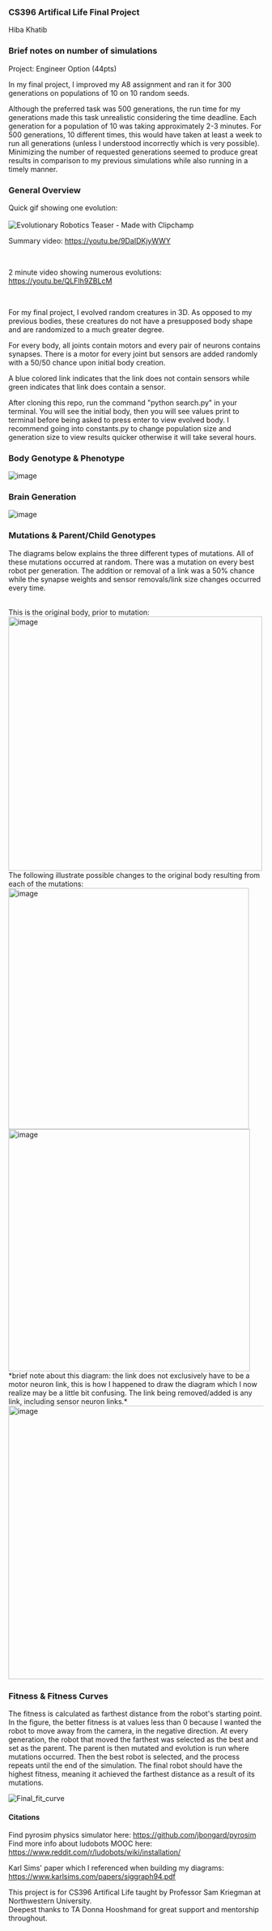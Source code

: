 ### CS396 Artifical Life Final Project 
Hiba Khatib 


### Brief notes on number of simulations
Project: Engineer Option (44pts)


In my final project, I improved my A8 assignment and ran it for 300 generations on populations of 10 on 10 random seeds. 

Although the preferred task was 500 generations, the run time for my generations made this task unrealistic considering the time deadline. Each generation for a population of 10 was taking approximately 2-3 minutes. For 500 generations, 10 different times, this would have taken at least a week to run all generations (unless I understood incorrectly which is very possible). Minimizing the number of requested generations seemed to produce great results in comparison to my previous simulations while also running in a timely manner. 

### General Overview

Quick gif showing one evolution:  
<br>
![Evolutionary Robotics Teaser - Made with Clipchamp](https://user-images.githubusercontent.com/98929421/224638366-e6e78117-206e-42e9-b4c4-2a2197a687cd.gif)
<br>

Summary video: https://youtu.be/9DaIDKjyWWY

<br>

2 minute video showing numerous evolutions: https://youtu.be/QLFIh9ZBLcM

<br>

For my final project, I evolved random creatures in 3D. As opposed to my previous bodies, these creatures do not have a presupposed body shape and are randomized to a much greater degree. 

For every body, all joints contain motors and every pair of neurons contains synapses. There is a motor for every joint but sensors are added randomly with a 50/50 chance upon initial body creation. 

A blue colored link indicates that the link does not contain sensors while green indicates that link does contain a sensor. 

After cloning this repo, run the command "python search.py" in your terminal. You will see the initial body, then you will see values print to terminal before being asked to press enter to view evolved body. I recommend going into constants.py to change population size and generation size to view results quicker otherwise it will take several hours. 

### Body Genotype & Phenotype 

![image](https://user-images.githubusercontent.com/98929421/224853803-a0b8e540-5527-4b63-a8bb-88034648daf1.png)

### Brain Generation

![image](https://user-images.githubusercontent.com/98929421/224853845-ac0cc1ca-fe03-4950-99c3-0ed0168bd718.png)

### Mutations & Parent/Child Genotypes

The diagrams below explains the three different types of mutations. All of these mutations occurred at random. There was a mutation on every best robot per generation. The addition or removal of a link was a 50% chance while the synapse weights and sensor removals/link size changes occurred every time. 

<br>
    This is the original body, prior to mutation:
    
<img width="501" alt="image" src="https://user-images.githubusercontent.com/98929421/224864854-5c058f8d-11ad-4b79-a1a9-48336c7ff35a.png">
    
<br> 
    The following illustrate possible changes to the original body resulting from each of the mutations:
<br> 
<img width="475" alt="image" src="https://user-images.githubusercontent.com/98929421/224864949-2586b79a-eb2a-4dcb-a799-8b90c9f7f11c.png">
<br>
<img width="477" alt="image" src="https://user-images.githubusercontent.com/98929421/224865002-40bfe33f-ac75-4679-a532-54d5a61e01db.png">
<br> 
*brief note about this diagram: the link does not exclusively have to be a motor neuron link, this is how I happened to draw the diagram which I now realize may be a little bit confusing. The link being removed/added is any link, including sensor neuron links.*
<img width="539" alt="image" src="https://user-images.githubusercontent.com/98929421/224865047-0485415e-cdde-4b03-a32e-158bbeca2d72.png">
<br>

### Fitness & Fitness Curves

The fitness is calculated as farthest distance from the robot's starting point. In the figure, the better fitness is at values less than 0 because I wanted the robot to move away from the camera, in the negative direction. At every generation, the robot that moved the farthest was selected as the best and set as the parent. The parent is then mutated and evolution is run where mutations occurred. Then the best robot is selected, and the process repeats until the end of the simulation. The final robot should have the highest fitness, meaning it achieved the farthest distance as a result of its mutations. 

![Final_fit_curve](https://user-images.githubusercontent.com/98929421/224611172-dd14414b-769f-42d4-b27b-07e8a2da5bae.png)

#### Citations 

Find pyrosim physics simulator here: https://github.com/jbongard/pyrosim
<br>
Find more info about ludobots MOOC here: https://www.reddit.com/r/ludobots/wiki/installation/
<br>

Karl Sims' paper which I referenced when building my diagrams: https://www.karlsims.com/papers/siggraph94.pdf 
<br>

This project is for CS396 Artifical Life taught by Professor Sam Kriegman at Northwestern University. 
<br>
Deepest thanks to TA Donna Hooshmand for great support and mentorship throughout. 
